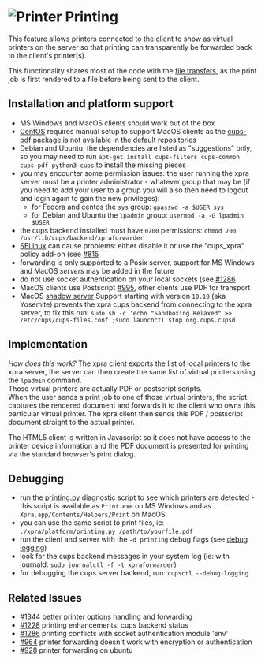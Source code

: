 # ![Printer](https://xpra.org/icons/printer.png) Printing

This feature allows printers connected to the client to show as virtual printers on the server so that printing can transparently be forwarded back to the client's printer(s).

This functionality shares most of the code with the [file transfers](./FileTransfers.md), as the print job is first rendered to a file before being sent to the client.

## Installation and platform support
* MS Windows and MacOS clients should work out of the box
* [CentOS](https://www.centos.org/) requires manual setup to support MacOS clients as the [cups-pdf](http://www.cups-pdf.de/) package is not available in the default repositories
* Debian and Ubuntu: the dependencies are listed as "suggestions" only, so you may need to run `apt-get install cups-filters cups-common cups-pdf python3-cups` to install the missing pieces
* you may encounter some permission issues: the user running the xpra server must be a printer administrator - whatever group that may be (if you need to add your user to a group you will also then need to logout and login again to gain the new privileges):
    * for Fedora and centos the `sys` group: `gpasswd -a $USER sys`
    * for Debian and Ubuntu the `lpadmin` group: `usermod -a -G lpadmin $USER`
* the cups backend installed must have `0700` permissions: `chmod 700 /usr/lib/cups/backend/xpraforwarder`
* [SELinux](https://en.wikipedia.org/wiki/Security-Enhanced_Linux) can cause problems: either disable it or use the "cups_xpra" policy add-on (see [#815](../https://github.com/Xpra-org/xpra/issues/815)
* forwarding is only supported to a Posix server, support for MS Windows and MacOS _servers_ may be added in the future
* do not use socket authentication on your local sockets (see [#1286](../https://github.com/Xpra-org/xpra/issues/1286)
* MacOS clients use Postscript [#995](../https://github.com/Xpra-org/xpra/issues/995), other clients use PDF for transport
* MacOS [shadow server](./ShadowServer) Support starting with version `10.10` (aka Yosemite) prevents the xpra cups backend from connecting to the xpra server, to fix this run: `sudo sh -c 'echo "Sandboxing Relaxed" >> /etc/cups/cups-files.conf';sudo launchctl stop org.cups.cupsd`


## Implementation

_How does this work?_
The xpra client exports the list of local printers to the xpra server, the server can then create the same list of virtual printers using the `lpadmin` command.\
Those virtual printers are actually PDF or postscript scripts.\
When the user sends a print job to one of those virtual printers, the script captures the rendered document and forwards it to the client who owns this particular virtual printer.
The xpra client then sends this PDF / postscript document straight to the actual printer.

The HTML5 client is written in Javascript so it does not have access to the printer device information and the PDF document is presented for printing via the standard browser's print dialog.


## Debugging
* run the [printing.py](../../xpra/platform/printing.py) diagnostic script to see which printers are detected - this script is available as `Print.exe` on MS Windows and as `Xpra.app/Contents/Helpers/Print` on MacOS
* you can use the same script to print files, ie: `./xpra/platform/printing.py /path/to/yourfile.pdf`
* run the client and server with the `-d printing` debug flags (see [debug logging](./Logging))
* look for the cups backend messages in your system log (ie: with journald: `sudo journalctl -f -t xpraforwarder`)
* for debugging the cups server backend, run: `cupsctl --debug-logging`


## Related Issues
* [#1344](https://github.com/Xpra-org/xpra/issues/1344) better printer options handling and forwarding
* [#1228](https://github.com/Xpra-org/xpra/issues/1228) printing enhancements: cups backend status
* [#1286](https://github.com/Xpra-org/xpra/issues/1286) printing conflicts with socket authentication module 'env'
* [#964](https://github.com/Xpra-org/xpra/issues/964) printer forwarding doesn't work with encryption or authentication
* [#928](https://github.com/Xpra-org/xpra/issues/928) printer forwarding on ubuntu
